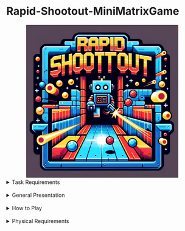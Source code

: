 # Rapid-Shootout-MiniMatrixGame
<div align="center"><img src="rapid_shootout_logo_dalle.png" width="400" height="400"></div>

<details>
<summary>
Task Requirements
</summary>
This game was developed as part of the homeworks for the course "Introduction to Robotics" at the University of Bucharest.
The task for this homework was to develop a game that uses an 8x8 LED matrix and an LCD display. The game should be controlled by a joystick and buttons and should provide the user with a menu and a way of progressing in the game.
</details>
<br>

<details>
<summary>
General Presentation
</summary>
The game is a one-player shooter, where the player is spawned randomly in a room and has to shoot walls in order to be able to enter other ones. Walls are generated automatically and each one gives points based on the difficulty chosen by the player. The game ends when the player runs out of lives, destroys all the walls or runs out of time. Bullets come back after not hitting a wall and going out of the room, endangering the lives of the user. The player also has the chance to get streaks of destroyed walls, that double the points. During the last five seconds of the round, the current room gets shut and the points double, giving the chance to the player to shoot uninterruptedly, not fearing losing lives. This also means that entering a full room before the end, but not too soon, gives them an edge.
</details>
<br>

<details>
<summary>
How to Play
</summary>
<br>
  <details style="margin-left: 20px;">
    <summary>
    Menu Navigation
    </summary>
    <ul>
      <li>Scrolling through the menu is done with the joystick, by moving it up and down.</li>
      <li>Selecting an option is done by pressing the button or by moving the joystick to the right.</li>
      <li>Going back to the previous menu is done by moving the joystick to the left.</li>
      <li>!The play option may not be selected via the joystick, in order to not start the game by mistake.</li>
    </ul>
    </details>

  <details style="margin-left: 20px;">
    <summary>
    Game Controls
    </summary>
    <ul>
      <li>Moving the player is done by moving the joystick in the desired direction.</li>
      <li>Shooting is done by pressing the button, and the bullet will take the last direction of the player.</li>
    </ul>
    </details>

  <details style="margin-left: 20px;">
    <summary>
    Game Rules and Player Bonuses
    </summary>
    <ul>
      <li>Each wall values 1p, 2p or 3p, based on the difficulty of the round: Easy, Medium, Hard</li>
      <li>Each round lasts for 90s, 60s or 30s, based on the difficulty of the round: Easy, Medium, Hard</li>
      <li>The player has 5, 4 or 3 lives, based on the difficulty of the round: Easy, Medium, Hard</li>
      <li>The player navigates the rooms by going out of the matrix bounds</li>
      <li>Bullets travel the current matrix by returning in bounds, on the other side, after exiting it</li>
      <li>A streak can be obtained by shooting walls in order, with less than 900ms between them. This will double their values.</li>
      <li>During the last 5 seconds of each round, the room gets locked and the player cannot leave the room. The points are doubled during this moment.</li>
    </ul>
    </details>

</details>
<br>
<details>
<summary>
Physical Requirements
</summary>
  - Arduino Board
  - Breadboard
  - 8x8 LED Matrix
  - Joystick
  - Button
  - Buzzer
  - 2x 10 kOhm Resistor for pull-down
  - 20 kOhm Resistor for LED Matrix
  - 100 uF Electroytic Capacitor
  - 0.1 uF Ceramic Capacitor
  - Wires
</details>
